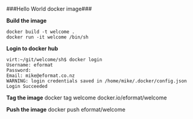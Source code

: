 ###Hello World docker image###

**Build the image**

    docker build -t welcome .
    docker run -it welcome /bin/sh

**Login to docker hub**

    virt:~/git/welcome/sh$ docker login 
    Username: eformat
    Password: 
    Email: mike@eformat.co.nz
    WARNING: login credentials saved in /home/mike/.docker/config.json
    Login Succeeded

**Tag the image**
    docker tag welcome docker.io/eformat/welcome

**Push the image**
    docker push eformat/welcome

